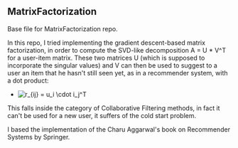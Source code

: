## MatrixFactorization

Base file for MatrixFactorization repo.

In this repo, I tried implementing the gradient descent-based matrix factorization, in order to compute the SVD-like decomposition A = U * V^T
for a user-item matrix. 
These two matrices U (which is supposed to incorporate the singular values) and V can then be used to suggest to a user an item that he hasn't still seen yet, as in a recommender system, with a dot product: 
* ![$r_{ij} = u_i \cdot i_j^T$](https://render.githubusercontent.com/render/math?math=%24r_%7Bij%7D%20%3D%20u_i%20%5Ccdot%20i_j%5ET%24)

This falls inside the category of Collaborative Filtering methods, in fact it can't be used for a new user, it suffers of the cold start problem.


I based the implementation of the Charu Aggarwal's book on Recommender Systems by Springer.
